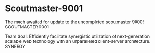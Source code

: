 # Scoutmaster-9001
The much awaited for update to the uncompleted scoutmaster 9000! SCOUTMASTER 9001

Team Goal: Efficiently facilitate synergistic utilization of next-generation scalable web technology with an unparalleled client-server architecture.
SYNERGY
